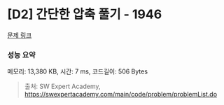 # [D2] 간단한 압축 풀기 - 1946 

[문제 링크](https://swexpertacademy.com/main/code/problem/problemDetail.do?contestProbId=AV5PmkDKAOMDFAUq) 

### 성능 요약

메모리: 13,380 KB, 시간: 7 ms, 코드길이: 506 Bytes



> 출처: SW Expert Academy, https://swexpertacademy.com/main/code/problem/problemList.do